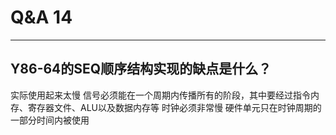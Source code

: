 # Q&A 14

---
## Y86-64的SEQ顺序结构实现的缺点是什么？
实际使用起来太慢
信号必须能在一个周期内传播所有的阶段，其中要经过指令内存、寄存器文件、ALU以及数据内存等
时钟必须非常慢
硬件单元只在时钟周期的一部分时间内被使用

